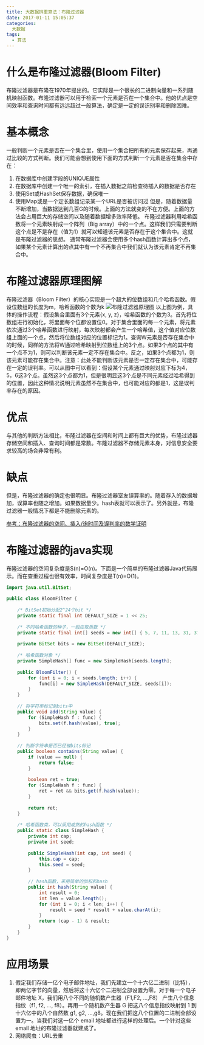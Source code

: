 ```yaml
---
title: 大数据排重算法：布隆过滤器
date: 2017-01-11 15:05:37
categories:
  大数据 
tags:
  - 算法
---
```

# 什么是布隆过滤器(Bloom Filter)
布隆过滤器是布隆在1970年提出的。它实际是一个很长的二进制向量和一系列随机映射函数。布隆过滤器可以用于检索一个元素是否在一个集合中。他的优点是空间效率和查询时间都有远远超过一般算法，确定是一定的误识别率和删除困难。

# 基本概念
一般判断一个元素是否在一个集合里，使用一个集合把所有的元素保存起来，再通过比较的方式判断。我们可能会想到使用下面的方式判断一个元素是否在集合中存在：
 1. 在数据库中创建字段的UNIQUE属性
 2. 在数据库中创建一个唯一的索引，在插入数据之前检查待插入的数据是否存在
 3. 使用Set或HashSet保存数据，确保唯一
 4. 使用Map或是一个定长数组记录某一个URL是否被访问过
但是，随着数据量不断增加，当数据达到几百G的时候。上面的方法就变的不在方便。上面的方法会占用巨大的存储空间以及随着数据增多效率降低。
布隆过滤器利用哈希函数将一个元素映射成一个阵列（Big array）中的一个点。这样我们只需要判断这个点是不是存在（值为1）就可以知道该元素是否存在于这个集合中。这就是布隆过滤器的思想。
通常布隆过滤器会使用多个hash函数计算出多个点，如果某个元素计算出的点其中有一个不再集合中我们就认为该元素肯定不再集合中。

# 布隆过滤器原理图解

布隆过滤器（Bloom Filter）的核心实现是一个超大的位数组和几个哈希函数。假设位数组的长度为m，哈希函数的个数为k
![布隆过滤器原理图](https://t1.daumcdn.net/cfile/tistory/1423AF384F50A0442F)
以上图为例，具体的操作流程：假设集合里面有3个元素{x, y, z}，哈希函数的个数为3。首先将位数组进行初始化，将里面每个位都设置位0。对于集合里面的每一个元素，将元素依次通过3个哈希函数进行映射，每次映射都会产生一个哈希值，这个值对应位数组上面的一个点，然后将位数组对应的位置标记为1。查询W元素是否存在集合中的时候，同样的方法将W通过哈希映射到位数组上的3个点。如果3个点的其中有一个点不为1，则可以判断该元素一定不存在集合中。反之，如果3个点都为1，则该元素可能存在集合中。注意：此处不能判断该元素是否一定存在集合中，可能存在一定的误判率。可以从图中可以看到：假设某个元素通过映射对应下标为4，5，6这3个点。虽然这3个点都为1，但是很明显这3个点是不同元素经过哈希得到的位置，因此这种情况说明元素虽然不在集合中，也可能对应的都是1，这是误判率存在的原因。

# 优点
与其他的判断方法相比，布隆过滤器在空间和时间上都有巨大的优势，布隆过滤器存储空间和插入、查询时间都是常数。布隆过滤器不存储元素本身，对信息安全要求较高的场合非常有利。

# 缺点
但是，布隆过滤器的确定也很明显。布隆过滤器室友误算率的。随着存入的数据增加，误算率也随之增加。如果数据量少。hash表就可以表示了。另外就是，布隆过滤器一般情况下都是不能删除元素的。

[参考：布隆过滤器的空间、插入/询时间及误判率的数学证明](http://www.cnblogs.com/allensun/archive/2011/02/16/1956532.html)

# 布隆过滤器的java实现
布隆过滤器的空间复杂度是S(n)=O(n)。下面是一个简单的布隆过滤器Java代码展示。而在查重过程也很有效率，时间复杂度是T(n)=O(1)。
```java
import java.util.BitSet;  
  
public class BloomFilter {  
      
    /* BitSet初始分配2^24个bit */  
    private static final int DEFAULT_SIZE = 1 << 25;  
      
    /* 不同哈希函数的种子，一般应取质数 */  
    private static final int[] seeds = new int[] { 5, 7, 11, 13, 31, 37, 61 };  
      
    private BitSet bits = new BitSet(DEFAULT_SIZE);  
      
    /* 哈希函数对象 */  
    private SimpleHash[] func = new SimpleHash[seeds.length];  
  
    public BloomFilter() {  
        for (int i = 0; i < seeds.length; i++) {  
            func[i] = new SimpleHash(DEFAULT_SIZE, seeds[i]);  
        }  
    }  
  
    // 将字符串标记到bits中  
    public void add(String value) {  
        for (SimpleHash f : func) {  
            bits.set(f.hash(value), true);  
        }  
    }  
  
    // 判断字符串是否已经被bits标记  
    public boolean contains(String value) {  
        if (value == null) {  
            return false;  
        }  
          
        boolean ret = true;  
        for (SimpleHash f : func) {  
            ret = ret && bits.get(f.hash(value));  
        }  
          
        return ret;  
    }  
  
    /* 哈希函数类，可以采用成熟的hash函数 */  
    public static class SimpleHash {  
        private int cap;  
        private int seed;  
  
        public SimpleHash(int cap, int seed) {  
            this.cap = cap;  
            this.seed = seed;  
        }  
  
        // hash函数，采用简单的加权和hash  
        public int hash(String value) {  
            int result = 0;  
            int len = value.length();  
            for (int i = 0; i < len; i++) {  
                result = seed * result + value.charAt(i);  
            }  
            return (cap - 1) & result;  
        }  
    }  
} 
```

# 应用场景
1. 假定我们存储一亿个电子邮件地址，我们先建立一个十六亿二进制（比特），即两亿字节的向量，然后将这十六亿个二进制全部设置为零。对于每一个电子邮件地址 X，我们用八个不同的随机数产生器（F1,F2, ...,F8） 产生八个信息指纹（f1, f2, ..., f8）。再用一个随机数产生器 G 把这八个信息指纹映射到 1 到十六亿中的八个自然数 g1, g2, ...,g8。现在我们把这八个位置的二进制全部设置为一。当我们对这一亿个 email 地址都进行这样的处理后。一个针对这些 email 地址的布隆过滤器就建成了。
2. 网络爬虫：URL去重
 